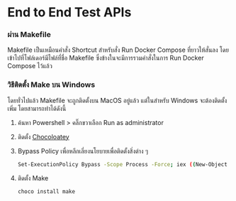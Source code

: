 # End to End Test APIs

### ผ่าน Makefile

Makefile เป็นเหมือนคำสั่ง Shortcut สำหรับสั่ง Run Docker Compose ที่ยาวให้สั่นลง โดยเข้าไปที่โฟล์เดอร์มีไฟล์ที่ชื่อ Makefile ซึ่งข้างในจะมีการรวมคำสั่งในการ Run Docker Compose ไว้แล้ว

### วิธีติดตั้ง Make บน Windows

โดยทั่วไปแล้ว Makefile จะถูกติดตั้งบน MacOS อยู่แล้ว แต่ในสำหรับ Windows จะต้องติดตั้งเพิ่ม โดยสามารถทำได้ดังนี้

1. ค้นหา Powershell > คลิ๊กขวาเลือก Run as administrator
2. ติดตั้ง [Chocoloatey](https://community.chocolatey.org/courses/installation/installing#powershell)
3. Bypass Policy เพื่อหลีกเลี่ยงนโยบายเพื่อติดตั้งสิ่งต่าง ๆ
    ```sh
    Set-ExecutionPolicy Bypass -Scope Process -Force; iex ((New-Object System.Net.WebClient).DownloadString('https://community.chocolatey.org/install.ps1'))
    ```

3. ติดตั้ง Make

   ```bash
   choco install make
   ```
